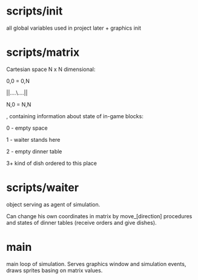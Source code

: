 # scripts/__init__

all global variables used in project later + graphics init

# scripts/matrix

Cartesian space N x N dimensional:

0,0 = 0,N
 
 ||....\\....||
 
N,0 = N,N


, containing information about state of in-game blocks:

0 - empty space

1 - waiter stands here

2 - empty dinner table

3+  kind of dish ordered to this place

# scripts/waiter

object serving as agent of simulation. 

Can change his own coordinates in matrix by move_[direction] procedures and states of dinner tables (receive orders and give dishes). 

# main

main loop of simulation. Serves graphics window and simulation events, draws sprites basing on matrix values.